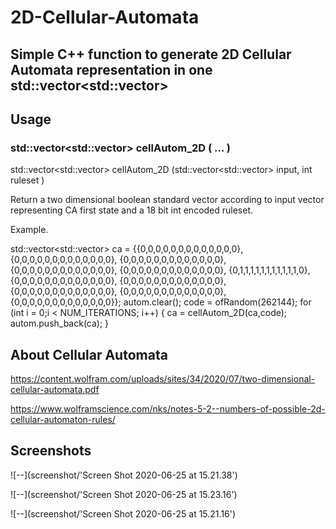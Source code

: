 # 2D-Cellular-Automata

## Simple C++ function to generate 2D Cellular Automata representation in one std::vector<std::vector<bool>>

## Usage

### std::vector<std::vector<bool>> cellAutom_2D ( ... )
std::vector<std::vector<bool>> cellAutom_2D (std::vector<std::vector<bool>> input, int ruleset )

Return a two dimensional boolean standard vector according to input vector representing CA first state and a 18 bit int encoded ruleset.

Example.

std::vector<std::vector<bool>> ca = {{0,0,0,0,0,0,0,0,0,0,0,0,0},
                                                                                {0,0,0,0,0,0,0,0,0,0,0,0,0},
                                                                                {0,0,0,0,0,0,0,0,0,0,0,0,0},
                                                                                {0,0,0,0,0,0,0,0,0,0,0,0,0},
                                                                                {0,0,0,0,0,0,0,0,0,0,0,0,0},
                                                                                {0,1,1,1,1,1,1,1,1,1,1,1,0},
                                                                                {0,0,0,0,0,0,0,0,0,0,0,0,0},
                                                                                {0,0,0,0,0,0,0,0,0,0,0,0,0},
                                                                                {0,0,0,0,0,0,0,0,0,0,0,0,0},
                                                                                {0,0,0,0,0,0,0,0,0,0,0,0,0},
                                                                                {0,0,0,0,0,0,0,0,0,0,0,0,0}};
autom.clear();
code = ofRandom(262144);
for (int i = 0;i < NUM_ITERATIONS; i++) {
    ca = cellAutom_2D(ca,code);
    autom.push_back(ca);
}

## About Cellular Automata

<https://content.wolfram.com/uploads/sites/34/2020/07/two-dimensional-cellular-automata.pdf>

<https://www.wolframscience.com/nks/notes-5-2--numbers-of-possible-2d-cellular-automaton-rules/>

## Screenshots

![--](screenshot/'Screen Shot 2020-06-25 at 15.21.38')

![--](screenshot/'Screen Shot 2020-06-25 at 15.23.16')

![--](screenshot/'Screen Shot 2020-06-25 at 15.21.16')



